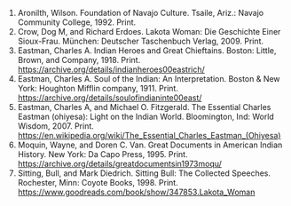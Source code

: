 1. Aronilth, Wilson. Foundation of Navajo Culture. Tsaile, Ariz.:
   Navajo Community College, 1992. Print.
1. Crow, Dog M, and Richard Erdoes. Lakota Woman: Die Geschichte Einer
   Sioux-Frau. München: Deutscher Taschenbuch Verlag, 2009. Print.
1. Eastman, Charles A. Indian Heroes and Great Chieftains. Boston:
   Little, Brown, and Company, 1918. Print.
   https://archive.org/details/indianheroes00eastrich/
1. Eastman, Charles A. Soul of the Indian: An Interpretation. Boston &
   New York: Houghton Mifflin company, 1911. Print.
   https://archive.org/details/soulofindianinte00east/
1. Eastman, Charles A, and Michael O. Fitzgerald. The Essential
   Charles Eastman (ohiyesa): Light on the Indian World. Bloomington,
   Ind: World Wisdom, 2007. Print.
   https://en.wikipedia.org/wiki/The_Essential_Charles_Eastman_(Ohiyesa)
1. Moquin, Wayne, and Doren C. Van. Great Documents in American Indian
   History. New York: Da Capo Press, 1995. Print.
   https://archive.org/details/greatdocumentsin1973moqu/
1. Sitting, Bull, and Mark Diedrich. Sitting Bull: The Collected
   Speeches. Rochester, Minn: Coyote Books, 1998. Print.
   https://www.goodreads.com/book/show/347853.Lakota_Woman
